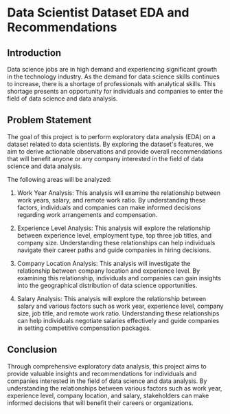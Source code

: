 # Data Scientist Dataset EDA and Recommendations

## Introduction

Data science jobs are in high demand and experiencing significant growth in the technology industry. As the demand for data science skills continues to increase, there is a shortage of professionals with analytical skills. This shortage presents an opportunity for individuals and companies to enter the field of data science and data analysis.

## Problem Statement

The goal of this project is to perform exploratory data analysis (EDA) on a dataset related to data scientists. By exploring the dataset's features, we aim to derive actionable observations and provide overall recommendations that will benefit anyone or any company interested in the field of data science and data analysis.

The following areas will be analyzed:

1. Work Year Analysis: This analysis will examine the relationship between work years, salary, and remote work ratio. By understanding these factors, individuals and companies can make informed decisions regarding work arrangements and compensation.

2. Experience Level Analysis: This analysis will explore the relationship between experience level, employment type, top three job titles, and company size. Understanding these relationships can help individuals navigate their career paths and guide companies in hiring decisions.

3. Company Location Analysis: This analysis will investigate the relationship between company location and experience level. By examining this relationship, individuals and companies can gain insights into the geographical distribution of data science opportunities.

4. Salary Analysis: This analysis will explore the relationship between salary and various factors such as work year, experience level, company size, job title, and remote work ratio. Understanding these relationships can help individuals negotiate salaries effectively and guide companies in setting competitive compensation packages.

## Conclusion

Through comprehensive exploratory data analysis, this project aims to provide valuable insights and recommendations for individuals and companies interested in the field of data science and data analysis. By understanding the relationships between various factors such as work year, experience level, company location, and salary, stakeholders can make informed decisions that will benefit their careers or organizations.